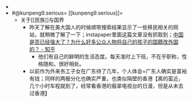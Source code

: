 - 
- #@kunpeng9.serious= [[kunpeng9.serious]]=
    - 关于[[民族]]与国界
        - 昨天了解在美大国人的时候顺带搜索结果显示了一些移民相关的网站，就稍微了解了一下；instapaper里面这篇文章没有抓取到；[中国是否已经强大了？为什么好多公众人物将自己的孩子的国籍改外国的？ - 知乎](https://www.zhihu.com/question/388942236)
            - 他们有自己的鲜明的生活态度。每天准时上下班，不在乎职称，性格随和，很好相处。
        - 以前作为外来务工子女在广东待了几年，个人体会=广东人确实是富裕有钱；同样的两极分化也确实严重，也类似隔壁的香港【离的蛮近，几个小时车程就到了，经常看香港的翡翠电视台的日漫，但是从未去过香港】
